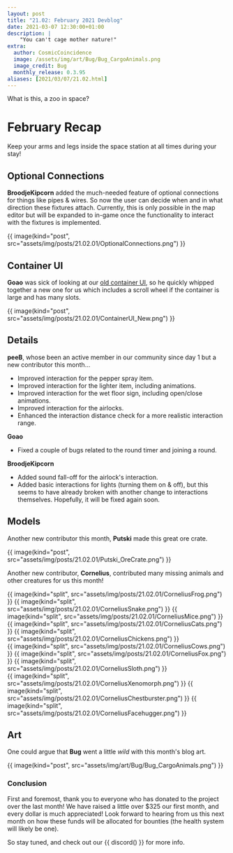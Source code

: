 ```yaml
---
layout: post
title: "21.02: February 2021 Devblog"
date: 2021-03-07 12:30:00+01:00
description: |
    "You can't cage mother nature!"
extra:
  author: CosmicCoincidence
  image: /assets/img/art/Bug/Bug_CargoAnimals.png
  image_credit: Bug
  monthly_release: 0.3.95
aliases: [2021/03/07/21.02.html]
---
```


What is this, a zoo in space?

# February Recap

Keep your arms and legs inside the space station at all times during your stay!

## Optional Connections

**BroodjeKipcorn** added the much-needed feature of optional connections for things like pipes & wires. So now the user can decide when and in what direction these fixtures attach. Currently, this is only possible in the map editor but will be expanded to in-game once the functionality to interact with the fixtures is implemented.

{{ image(kind="post", src="assets/img/posts/21.02.01/OptionalConnections.png") }}

## Container UI

**Goao** was sick of looking at our [old container UI](/assets/img/posts/21.02.01/ContainerUI_Old.png), so he quickly whipped together a new one for us which includes a scroll wheel if the container is large and has many slots.

{{ image(kind="post", src="assets/img/posts/21.02.01/ContainerUI_New.png") }}

## Details

**peeB**, whose been an active member in our community since day 1 but a new contributor this month...

- Improved interaction for the pepper spray item.
- Improved interaction for the lighter item, including animations.
- Improved interaction for the wet floor sign, including open/close animations.
- Improved interaction for the airlocks.
- Enhanced the interaction distance check for a more realistic interaction range.

**Goao**

- Fixed a couple of bugs related to the round timer and joining a round.

**BroodjeKipcorn**

- Added sound fall-off for the airlock's interaction.
- Added basic interactions for lights (turning them on & off), but this seems to have already broken with another change to interactions themselves. Hopefully, it will be fixed again soon.

## Models

Another new contributor this month, **Putski** made this great ore crate.

{{ image(kind="post", src="assets/img/posts/21.02.01/Putski_OreCrate.png") }}

Another new contributor, **Cornelius**, contributed many missing animals and other creatures for us this month!

<div class='horizontal-3' markdown='1'>
  {{ image(kind="split", src="assets/img/posts/21.02.01/CorneliusFrog.png") }}
  {{ image(kind="split", src="assets/img/posts/21.02.01/CorneliusSnake.png") }}
  {{ image(kind="split", src="assets/img/posts/21.02.01/CorneliusMice.png") }}
</div>

<div class='horizontal-2' markdown='1'>
  {{ image(kind="split", src="assets/img/posts/21.02.01/CorneliusCats.png") }}
  {{ image(kind="split", src="assets/img/posts/21.02.01/CorneliusChickens.png") }}
</div>

<div class='horizontal-3' markdown='1'>
  {{ image(kind="split", src="assets/img/posts/21.02.01/CorneliusCows.png") }}
  {{ image(kind="split", src="assets/img/posts/21.02.01/CorneliusFox.png") }}
  {{ image(kind="split", src="assets/img/posts/21.02.01/CorneliusSloth.png") }}
</div>

<div class='horizontal-3' markdown='1'>
  {{ image(kind="split", src="assets/img/posts/21.02.01/CorneliusXenomorph.png") }}
  {{ image(kind="split", src="assets/img/posts/21.02.01/CorneliusChestburster.png") }}
  {{ image(kind="split", src="assets/img/posts/21.02.01/CorneliusFacehugger.png") }}
</div>

## Art

One could argue that **Bug** went a little *wild* with this month's blog art.

{{ image(kind="post", src="assets/img/art/Bug/Bug_CargoAnimals.png") }}

### Conclusion

First and foremost, thank you to everyone who has donated to the project over the last month! We have raised a little over $325 our first month, and every dollar is much appreciated! Look forward to hearing from us this next month on how these funds will be allocated for bounties (the health system will likely be one).

So stay tuned, and check out our {{ discord() }} for more info.
